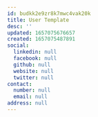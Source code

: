 ```yaml
---
id: budkk2e9zr8k7mwc4vak20k
title: User Template
desc: ''
updated: 1657075676657
created: 1657075487891
social:
  linkedin: null
  facebook: null
  github: null
  website: null
  twitter: null
contact:
  number: null
  email: null
address: null
---
```


